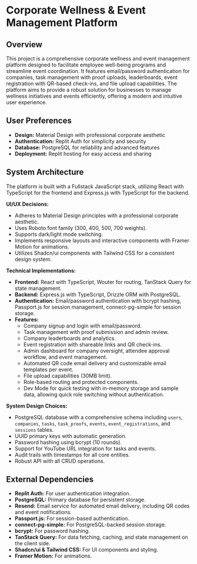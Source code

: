 # Corporate Wellness & Event Management Platform

## Overview
This project is a comprehensive corporate wellness and event management platform designed to facilitate employee well-being programs and streamline event coordination. It features email/password authentication for companies, task management with proof uploads, leaderboards, event registration with QR-based check-ins, and file upload capabilities. The platform aims to provide a robust solution for businesses to manage wellness initiatives and events efficiently, offering a modern and intuitive user experience.

## User Preferences
- **Design:** Material Design with professional corporate aesthetic
- **Authentication:** Replit Auth for simplicity and security
- **Database:** PostgreSQL for reliability and advanced features
- **Deployment:** Replit hosting for easy access and sharing

## System Architecture
The platform is built with a Fullstack JavaScript stack, utilizing React with TypeScript for the frontend and Express.js with TypeScript for the backend.

**UI/UX Decisions:**
- Adheres to Material Design principles with a professional corporate aesthetic.
- Uses Roboto font family (300, 400, 500, 700 weights).
- Supports dark/light mode switching.
- Implements responsive layouts and interactive components with Framer Motion for animations.
- Utilizes Shadcn/ui components with Tailwind CSS for a consistent design system.

**Technical Implementations:**
- **Frontend:** React with TypeScript, Wouter for routing, TanStack Query for state management.
- **Backend:** Express.js with TypeScript, Drizzle ORM with PostgreSQL.
- **Authentication:** Email/password authentication with bcrypt hashing, Passport.js for session management, connect-pg-simple for session storage.
- **Features:**
    - Company signup and login with email/password.
    - Task management with proof submission and admin review.
    - Company leaderboards and analytics.
    - Event registration with shareable links and QR check-ins.
    - Admin dashboard for company oversight, attendee approval workflow, and event management.
    - Automated QR code email delivery and customizable email templates per event.
    - File upload capabilities (30MB limit).
    - Role-based routing and protected components.
    - Dev Mode for quick testing with in-memory storage and sample data, allowing quick role switching without authentication.

**System Design Choices:**
- PostgreSQL database with a comprehensive schema including `users`, `companies`, `tasks`, `task_proofs`, `events`, `event_registrations`, and `sessions` tables.
- UUID primary keys with automatic generation.
- Password hashing using bcrypt (10 rounds).
- Support for YouTube URL integration for tasks and events.
- Audit trails with timestamps for all core entities.
- Robust API with all CRUD operations.

## External Dependencies
- **Replit Auth:** For user authentication integration.
- **PostgreSQL:** Primary database for persistent storage.
- **Resend:** Email service for automated email delivery, including QR codes and event notifications.
- **Passport.js:** For session-based authentication.
- **connect-pg-simple:** For PostgreSQL-backed session storage.
- **bcrypt:** For password hashing.
- **TanStack Query:** For data fetching, caching, and state management on the client side.
- **Shadcn/ui & Tailwind CSS:** For UI components and styling.
- **Framer Motion:** For animations.